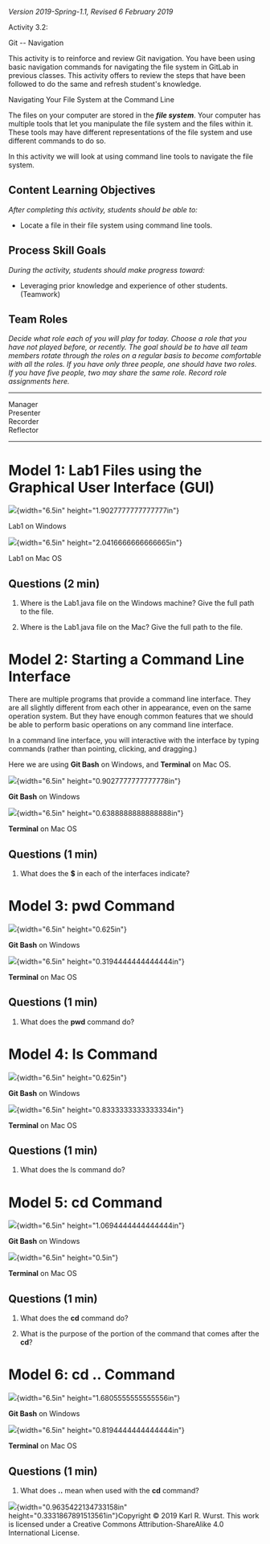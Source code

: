 *Version 2019-Spring-1.1, Revised 6 February 2019*

Activity 3.2:

Git -- Navigation

This activity is to reinforce and review Git navigation. You have been
using basic navigation commands for navigating the file system in GitLab
in previous classes. This activity offers to review the steps that have
been followed to do the same and refresh student's knowledge.

Navigating Your File System at the Command Line

The files on your computer are stored in the ***file system***. Your
computer has multiple tools that let you manipulate the file system and
the files within it. These tools may have different representations of
the file system and use different commands to do so.

In this activity we will look at using command line tools to navigate
the file system.

Content Learning Objectives
---------------------------

*After completing this activity, students should be able to:*

-   Locate a file in their file system using command line tools.

 Process Skill Goals
-------------------

*During the activity, students should make progress toward:*

-   Leveraging prior knowledge and experience of other students.
    (Teamwork)

Team Roles
----------

*Decide what role each of you will play for today. Choose a role that
you have not played before, or recently. The goal should be to have all
team members rotate through the roles on a regular basis to become
comfortable with all the roles. If you have only three people, one
should have two roles. If you have five people, two may share the same
role. Record role assignments here.*

  ----------- --
  Manager     
  Presenter   
  Recorder    
  Reflector   
  ----------- --

Model 1: Lab1 Files using the Graphical User Interface (GUI)
============================================================

![](media/image1.png){width="6.5in" height="1.9027777777777777in"}

Lab1 on Windows

![](media/image2.png){width="6.5in" height="2.0416666666666665in"}

Lab1 on Mac OS

Questions (2 min)
-----------------

1.  Where is the Lab1.java file on the Windows machine? Give the full
    path to the file.

2.  Where is the Lab1.java file on the Mac? Give the full path to the
    file.

Model 2: Starting a Command Line Interface
==========================================

There are multiple programs that provide a command line interface. They
are all slightly different from each other in appearance, even on the
same operation system. But they have enough common features that we
should be able to perform basic operations on any command line
interface.

In a command line interface, you will interactive with the interface by
typing commands (rather than pointing, clicking, and dragging.)

Here we are using **Git Bash** on Windows, and **Terminal** on Mac OS.

![](media/image3.png){width="6.5in" height="0.9027777777777778in"}

**Git Bash** on Windows

![](media/image4.png){width="6.5in" height="0.6388888888888888in"}

**Terminal** on Mac OS

Questions (1 min)
-----------------

1.  What does the **\$** in each of the interfaces indicate?

Model 3: **pwd** Command
========================

![](media/image5.png){width="6.5in" height="0.625in"}

**Git Bash** on Windows

![](media/image6.png){width="6.5in" height="0.3194444444444444in"}

**Terminal** on Mac OS

Questions (1 min)
-----------------

1.  What does the **pwd** command do?

Model 4: **ls** Command
=======================

![](media/image7.png){width="6.5in" height="0.625in"}

**Git Bash** on Windows

![](media/image8.png){width="6.5in" height="0.8333333333333334in"}

**Terminal** on Mac OS

Questions (1 min)
-----------------

1.  What does the ls command do?

Model 5: **cd** Command
=======================

![](media/image9.png){width="6.5in" height="1.0694444444444444in"}

**Git Bash** on Windows

![](media/image10.png){width="6.5in" height="0.5in"}

**Terminal** on Mac OS

Questions (1 min)
-----------------

1.  What does the **cd** command do?

2.  What is the purpose of the portion of the command that comes after
    the **cd**?

Model 6: **cd ..** Command
==========================

![](media/image11.png){width="6.5in" height="1.6805555555555556in"}

**Git Bash** on Windows

![](media/image12.png){width="6.5in" height="0.8194444444444444in"}

**Terminal** on Mac OS

Questions (1 min)
-----------------

1.  What does **..** mean when used with the **cd** command?

![](media/image13.png){width="0.9635422134733158in"
height="0.3331867891513561in"}Copyright © 2019 Karl R. Wurst. This work
is licensed under a Creative Commons Attribution-ShareAlike 4.0
International License.
